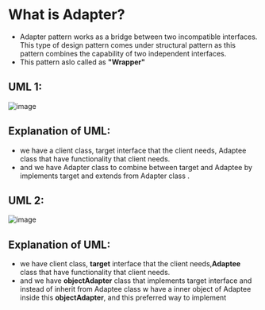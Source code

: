 # What is Adapter?
- Adapter pattern works as a bridge between two incompatible interfaces. This type of design pattern comes under structural pattern as this pattern combines the capability of two independent interfaces.
- This pattern aslo called as **"Wrapper"**

## UML 1:
![image](https://github.com/NourhanSaeed707/Design-pattern/assets/64387352/97be3bcc-5596-4ee1-a762-39debe71e0d7)
## Explanation of UML:
- we have a client class, target interface that the client needs, Adaptee class that have functionality that client needs.
- and we have Adapter class to combine between target and Adaptee by implements target and extends from Adapter class .

## UML 2:
![image](https://github.com/NourhanSaeed707/Design-pattern/assets/64387352/d27d85e0-774b-40a8-a0a9-6ef9c0efd033)
## Explanation of UML:
- we have client class, **target** interface that the client needs,**Adaptee** class that have functionality that client needs.
- and we have **objectAdapter** class that implements target interface and instead of inherit from Adaptee class w have a inner object of Adaptee inside this **objectAdapter**, and this preferred way to implement




